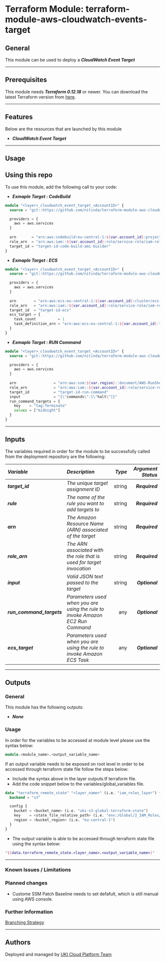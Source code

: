 # Terraform Module: terraform-module-aws-cloudwatch-events-target

## General

This module can be used to deploy a **_CloudWatch Event Target_**

---

## Prerequisites

This module needs **_Terraform 0.12.18_** or newer.
You can download the latest Terraform version from [here](https://www.terraform.io/downloads.html).

---

## Features

Below are the resources that are launched by this module

* **_CloudWatch Event Target_**


---

## Usage

## Using this repo

To use this module, add the following call to your code:

* **_Exmaple Target : CodeBuild_**

```tf
module "<layer>_cloudwatch_event_target_<AccountID>" {
  source = "git::https://github.com/nitinda/terraform-module-aws-cloudwatch-events-target.git?ref=master"

  providers = {
    aws = aws.services
  }
  
  arn       = "arn:aws:codebuild:eu-central-1:${var.account_id}:project/code-build-ami-builder"
  role_arn  = "arn:aws:iam::${var.account_id}:role/service-role/iam-role-ami-builder-cloudwatch-events"
  target_id = "target-id-code-build-ami-builder"
}
```

* **_Exmaple Target : ECS_**

```tf
module "<layer>_cloudwatch_event_target_<AccountID>" {
  source = "git::https://github.com/nitinda/terraform-module-aws-cloudwatch-events-target.git?ref=master"

  providers = {
    aws = aws.services
  }
  
  arn        = "arn:aws:ecs:eu-central-1:${var.account_id}:cluster/ecs-services"
  role_arn   = "arn:aws:iam::${var.account_id}:role/service-role/iam-role-ami-builder-cloudwatch-events"
  target_id  = "target-id-ecs"
  ecs_target = {
    task_count          = 1
    task_definition_arn = "arn:aws:ecs:eu-central-1:${var.account_id}:task-definition/ecs-task-definition:51"
  }
}
```

* **_Exmaple Target : RUN Command_**

```tf
module "<layer>_cloudwatch_event_target_<AccountID>" {
  source = "git::https://github.com/nitinda/terraform-module-aws-cloudwatch-events-target.git?ref=master"

  providers = {
    aws = aws.services
  }
  
  arn                 = "arn:aws:ssm:${var.region}::document/AWS-RunShellScript"
  role_arn            = "arn:aws:iam::${var.account_id}:role/service-role/iam-role-ami-builder-cloudwatch-events"
  target_id           = "target-id-run-command"
  input               = "{\"commands\":[\"halt\"]}"
  run_command_targets = {
    key    = "tag:Terminate"
    values = ["midnight"]
  }
}
```

---

## Inputs

The variables required in order for the module to be successfully called from the deployment repository are the following:


|**_Variable_** | **_Description_** | **_Type_** | **_Argument Status_** |
|:----|:----|-----:|-----:|
| **_target\_id_** | _The unique target assignment ID_ | string | **_Required_** |
| **_rule_** | _The name of the rule you want to add targets to_ | string | **_Required_** |
| **_arn_** | _The Amazon Resource Name (ARN) associated of the target_ | string | **_Required_** |
| **_role\_arn_** | _The ARN associated with the role that is used for target invocation_ | string | **_Required_** |
| **_input_** | _Valid JSON text passed to the target_ | string | **_Optional_** |
| **_run\_command\_targets_** | _Parameters used when you are using the rule to invoke Amazon EC2 Run Command_ | any | **_Optional_** |
| **_ecs\_target_** | _Parameters used when you are using the rule to invoke Amazon ECS Task_ | any | **_Optional_** |



---



## Outputs

### General
This module has the following outputs:

* **_None_**



### Usage
In order for the variables to be accessed at module level please use the syntax below:
```tf
module.<module_name>.<output_variable_name>

```

If an output variable needs to be exposed on root level in order to be accessed through terraform state file follow the steps below:

- Include the syntax above in the layer outputs.tf terraform file.
- Add the code snippet below to the variables/global_variables file.

```tf
data "terraform_remote_state" "<layer_name>" (i.e. "iam_roles_layer") {
  backend = "s3"

  config {
    bucket = <bucket_name> (i.e. "uki-s3-global-terraform-state")
    key    = <state_file_relative_path> (i.e. "env:/Global/2_IAM_Roles/terraform.tfstate")
    region = <bucket_region> (i.e. "eu-central-1")
  }
}
```

- The output variable is able to be accessed through terraform state file using the syntax below:
```tf
"${data.terraform_remote_state.<layer_name>.<output_variable_name>}"
```
---


### Known Issues / Limitations

### Planned changes

* Custome SSM Patch Baseline needs to set defafult, which is still manual using AWS console.


### Further Information

[Branching Strategy](https://alm-tuigroup.atlassian.net/wiki/spaces/CPT/pages/802391017/Branching+Strategy)

---

## Authors

Deployed and managed by [UKI Cloud Platform Team](uki-cloud-platforms@tui.co.uk)